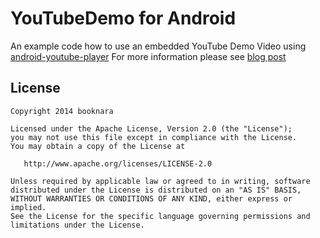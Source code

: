 YouTubeDemo for Android
===========
An example code how to use an embedded YouTube Demo Video using [android-youtube-player][1]
For more information please see [blog post][2]

License
--------

    Copyright 2014 booknara

    Licensed under the Apache License, Version 2.0 (the "License");
    you may not use this file except in compliance with the License.
    You may obtain a copy of the License at

       http://www.apache.org/licenses/LICENSE-2.0

    Unless required by applicable law or agreed to in writing, software
    distributed under the License is distributed on an "AS IS" BASIS,
    WITHOUT WARRANTIES OR CONDITIONS OF ANY KIND, either express or implied.
    See the License for the specific language governing permissions and
    limitations under the License.

[1]: https://code.google.com/p/android-youtube-player/
[2]: http://daeheehan.cafe24.com/wp/android-2/how-to-add-an-embedded-youtube-demo-video-in-android/

